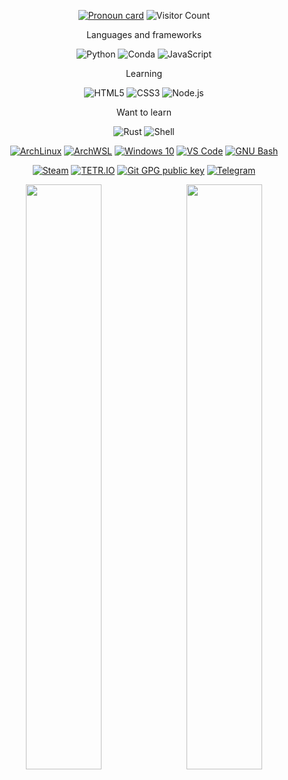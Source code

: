 <div align="center">
  
[![Pronoun card](https://img.shields.io/badge/Pronoun_card-she%2Fher-F78DA7?Style=flat)](https://en.pronouns.page/@gener1c)
![Visitor Count](https://visitor-badge.glitch.me/badge?page_id=g3ner1c.g3ner1c)
  
Languages and frameworks
  
  ![Python](https://img.shields.io/badge/Python-FFD43B?style=for-the-badge&logo=python&logoColor=blue)
  ![Conda](https://img.shields.io/badge/conda-342B029.svg?&style=for-the-badge&logo=anaconda&logoColor=white)
  ![JavaScript](https://img.shields.io/badge/JavaScript-323330?style=for-the-badge&logo=javascript&logoColor=F7DF1)
  
Learning
  
  ![HTML5](https://img.shields.io/badge/HTML5-E34F26?style=for-the-badge&logo=html5&logoColor=white)
  ![CSS3](https://img.shields.io/badge/CSS3-1572B6?style=for-the-badge&logo=css3&logoColor=white)
  ![Node.js](https://img.shields.io/badge/Node.js-339933?style=for-the-badge&logo=nodedotjs&logoColor=white)
 
Want to learn
  
  ![Rust](https://img.shields.io/badge/Rust-black?style=for-the-badge&logo=rust&logoColor=#E57324)
  ![Shell](https://img.shields.io/badge/Shell_Script-121011?style=for-the-badge&logo=gnu-bash&logoColor=white)
  
[![ArchLinux](https://img.shields.io/badge/OS-ArchLinux-blue?style=flat&logo=arch-linux)](https://archlinux.org)
[![ArchWSL](https://img.shields.io/badge/OS-ArchWSL-blue?style=flat&logo=arch-linux)](https://github.com/yuk7/ArchWSL)
[![Windows 10](https://img.shields.io/badge/OS-Windows_10-blue?style=flat&logo=windows)](https://www.microsoft.com)
[![VS Code](https://img.shields.io/badge/IDE-VS_Code-blue?style=flat&logo=visualstudiocode)](https://code.visualstudio.com/)
[![GNU Bash](https://img.shields.io/badge/Shell-GNU_Bash-4EAA25?style=flat&logo=GNU%20Bash&logoColor=white)](https://www.gnu.org/software/bash/)


[![Steam](https://img.shields.io/badge/Steam-000000?style=flat&logo=steam&logoColor=white)](https://steamcommunity.com/profiles/76561198849263860)
[![TETR.IO](https://img.shields.io/badge/TETR.IO-GENER1C-blueviolet?style=flat)](https://ch.tetr.io/u/gener1c)
[![Git GPG public key](https://img.shields.io/badge/Git-GPG_Key-E44C30?style=flat&logo=git)](https://gist.githubusercontent.com/g3ner1c/3cad444f0ce51cd5c886b7d4c5ead6a5/raw/11a1036544ffd96ff68db51ab4f3fb7e067b991d/git_public.key)
[![Telegram](https://img.shields.io/badge/Telegram-gener1c-blue?style=flat&logo=telegram)](https://t.me/gener1c)


<img style="float: left; width: 49%" src="https://github-readme-stats.vercel.app/api?username=g3ner1c&count_private=true&show_icons=true&theme=dracula" />
<img style="float: right; width: 49%" src="https://github-readme-streak-stats.herokuapp.com?user=g3ner1c&theme=dracula" />

</div>
